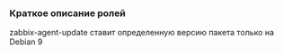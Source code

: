 ### Краткое описание ролей

zabbix-agent-update
ставит определенную версию пакета только на Debian 9


